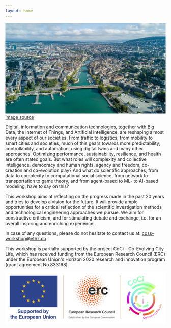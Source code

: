 ```yaml
---
layout: home
---
```

![](zurich_workshop_image.jpeg)
[image source](https://www.alamy.com/beautiful-aerial-drone-view-of-zurich-city-and-lake-during-summer-time-in-switzerland-image331447361.html)

Digital, information and communication technologies, together with Big Data, the Internet of Things, and Artificial Intelligence, are reshaping almost every aspect of our societies. From traffic to logistics, from mobility to smart cities and societies, much of this gears towards more predictability, controllability, and automation, using digital twins and many other approaches. Optimizing performance, sustainability, resilience, and health are often stated goals. But what roles will complexity and collective intelligence, democracy and human rights, agency and freedom, co-creation and co-evolution play? And what do scientific approaches, from data to complexity to computational social science, from network to transportation to game theory, and from agent-based to ML- to AI-based modeling, have to say on this?  

This workshop aims at reflecting on the progress made in the past 20 years and tries to develop a vision for the future. It will provide ample opportunities for a critical reflection of the scientific investigation methods and technological engineering approaches we pursue. We aim for constructive criticism, and for stimulating debate and exchange, i.e. for an overall inspiring and enriching experience.

In case of any questions, please do not hesitate to contact us at: coss-workshop@ethz.ch 



This workshop is partially supported by the project CoCi – Co-Evolving City Life, which has received funding from the European Research Council (ERC) under the European Union's Horizon 2020 research and innovation program (grant agreement No 833168).


<img src="LOGO_EU_ERC_CoCi_V2.png" alt="logo" width="800"/>